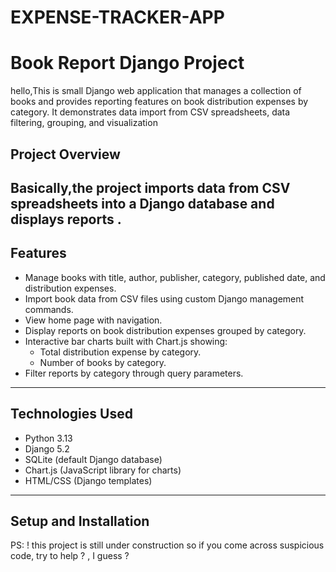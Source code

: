 # EXPENSE-TRACKER-APP
# Book Report Django Project

hello,This is small Django web application that manages a collection of books and provides reporting features on book distribution expenses by category. It demonstrates data import from CSV spreadsheets, data filtering, grouping, and visualization 


## Project Overview

Basically,the project imports data from CSV spreadsheets into a Django  database and displays reports .
---

## Features

- Manage books with title, author, publisher, category, published date, and distribution expenses.
- Import book data from CSV files using custom Django management commands.
- View home page with navigation.
- Display reports on book distribution expenses grouped by category.
- Interactive bar charts built with Chart.js showing:
  - Total distribution expense by category.
  - Number of books by category.
- Filter reports by category through query parameters.

---

## Technologies Used

- Python 3.13  
- Django 5.2  
- SQLite (default Django database)  
- Chart.js (JavaScript library for charts)  
- HTML/CSS (Django templates)  

---

## Setup and Installation

PS: ! this project is still under construction so if you come across suspicious code, try to help ? , I guess ?
